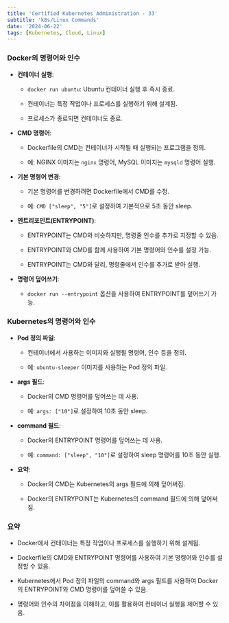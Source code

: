 ```yaml
--- 
title: 'Certified Kubernetes Administration - 33'
subtitle: 'k8s/Linux Commands'
date: '2024-06-22'
tags: [Kubernetes, Cloud, Linux]
---
```


### Docker의 명령어와 인수


- **컨테이너 실행**:
  
  - `docker run ubuntu`: Ubuntu 컨테이너 실행 후 즉시 종료.
  
  - 컨테이너는 특정 작업이나 프로세스를 실행하기 위해 설계됨.
  
  - 프로세스가 종료되면 컨테이너도 종료.


- **CMD 명령어**:
  
  - Dockerfile의 CMD는 컨테이너가 시작될 때 실행되는 프로그램을 정의.
  
  - 예: NGINX 이미지는 `nginx` 명령어, MySQL 이미지는 `mysqld` 명령어 실행.


- **기본 명령어 변경**:
  
  - 기본 명령어를 변경하려면 Dockerfile에서 CMD를 수정.
  
  - 예: `CMD ["sleep", "5"]`로 설정하여 기본적으로 5초 동안 sleep.


- **엔트리포인트(ENTRYPOINT)**:
  
  - ENTRYPOINT는 CMD와 비슷하지만, 명령줄 인수를 추가로 지정할 수 있음.
  
  - ENTRYPOINT와 CMD를 함께 사용하여 기본 명령어와 인수를 설정 가능.
  
  - ENTRYPOINT는 CMD와 달리, 명령줄에서 인수를 추가로 받아 실행.


- **명령어 덮어쓰기**:
  
  - `docker run --entrypoint` 옵션을 사용하여 ENTRYPOINT를 덮어쓰기 가능.

### Kubernetes의 명령어와 인수


- **Pod 정의 파일**:
  
  - 컨테이너에서 사용하는 이미지와 실행될 명령어, 인수 등을 정의.
  
  - 예: `ubuntu-sleeper` 이미지를 사용하는 Pod 정의 파일.


- **args 필드**:
  
  - Docker의 CMD 명령어를 덮어쓰는 데 사용.
  
  - 예: `args: ["10"]`로 설정하여 10초 동안 sleep.


- **command 필드**:
  
  - Docker의 ENTRYPOINT 명령어를 덮어쓰는 데 사용.
  
  - 예: `command: ["sleep", "10"]`로 설정하여 sleep 명령어를 10초 동안 실행.


- **요약**:
  
  - Docker의 CMD는 Kubernetes의 args 필드에 의해 덮어써짐.
  
  - Docker의 ENTRYPOINT는 Kubernetes의 command 필드에 의해 덮어써짐.

### 요약


- Docker에서 컨테이너는 특정 작업이나 프로세스를 실행하기 위해 설계됨.

- Dockerfile의 CMD와 ENTRYPOINT 명령어를 사용하여 기본 명령어와 인수를 설정할 수 있음.

- Kubernetes에서 Pod 정의 파일의 command와 args 필드를 사용하여 Docker의 ENTRYPOINT와 CMD 명령어를 덮어쓸 수 있음.

- 명령어와 인수의 차이점을 이해하고, 이를 활용하여 컨테이너 실행을 제어할 수 있음.